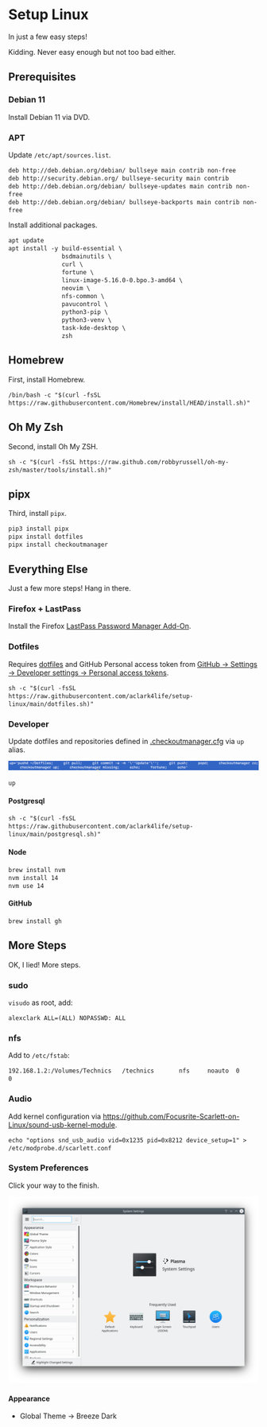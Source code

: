 # Setup Linux

In just a few easy steps!

Kidding. Never easy enough but not too bad either.

## Prerequisites

### Debian 11

Install Debian 11 via DVD.

### APT

Update `/etc/apt/sources.list`.

```
deb http://deb.debian.org/debian/ bullseye main contrib non-free
deb http://security.debian.org/ bullseye-security main contrib
deb http://deb.debian.org/debian/ bullseye-updates main contrib non-free
deb http://deb.debian.org/debian/ bullseye-backports main contrib non-free
```

Install additional packages.

```
apt update
apt install -y build-essential \
               bsdmainutils \
               curl \
               fortune \
               linux-image-5.16.0-0.bpo.3-amd64 \
               neovim \
               nfs-common \
               pavucontrol \
               python3-pip \
               python3-venv \
               task-kde-desktop \
               zsh
```

## Homebrew

First, install Homebrew.

```console
/bin/bash -c "$(curl -fsSL https://raw.githubusercontent.com/Homebrew/install/HEAD/install.sh)"
```

## Oh My Zsh

Second, install Oh My ZSH.

```console
sh -c "$(curl -fsSL https://raw.github.com/robbyrussell/oh-my-zsh/master/tools/install.sh)"
```

## pipx

Third, install `pipx`.

```console
pip3 install pipx
pipx install dotfiles
pipx install checkoutmanager
```

## Everything Else

Just a few more steps! Hang in there.

### Firefox + LastPass

Install the Firefox [LastPass Password Manager Add-On](https://addons.mozilla.org/en-US/firefox/addon/lastpass-password-manager). 

### Dotfiles

Requires [dotfiles](https://pypi.org/project/dotfiles) and GitHub Personal access token from [GitHub → Settings → Developer settings → Personal access tokens](https://github.com/settings/tokens).

```console
sh -c "$(curl -fsSL https://raw.githubusercontent.com/aclark4life/setup-linux/main/dotfiles.sh)"
```

### Developer

Update dotfiles and repositories defined in [.checkoutmanager.cfg](https://github.com/reinout/checkoutmanager/blob/master/checkoutmanager/sample.cfg) via ``up`` alias.

![screenshot](screenshot.png)

```console
up
```

#### Postgresql

```
sh -c "$(curl -fsSL https://raw.githubusercontent.com/aclark4life/setup-linux/main/postgresql.sh)"
```

#### Node

```
brew install nvm
nvm install 14
nvm use 14
```

#### GitHub

```
brew install gh
```

## More Steps

OK, I lied! More steps.

### sudo

`visudo` as root, add:

```
alexclark ALL=(ALL) NOPASSWD: ALL
```

### nfs

Add to `/etc/fstab`:

```
192.168.1.2:/Volumes/Technics   /technics       nfs     noauto  0       0
```

### Audio

Add kernel configuration via https://github.com/Focusrite-Scarlett-on-Linux/sound-usb-kernel-module.

```
echo "options snd_usb_audio vid=0x1235 pid=0x8212 device_setup=1" > /etc/modprobe.d/scarlett.conf
```

### System Preferences
                                     
Click your way to the finish.

![systemsettings](systemsettings.png)

#### Appearance

- Global Theme → Breeze Dark
